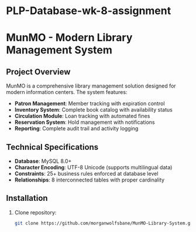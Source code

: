 # PLP-Database-wk-8-assignment
# MunMO - Modern Library Management System

## Project Overview
MunMO is a comprehensive library management solution designed for modern information centers. The system features:

- **Patron Management**: Member tracking with expiration control
- **Inventory System**: Complete book catalog with availability status
- **Circulation Module**: Loan tracking with automated fines
- **Reservation System**: Hold management with notifications
- **Reporting**: Complete audit trail and activity logging

## Technical Specifications
- **Database**: MySQL 8.0+
- **Character Encoding**: UTF-8 Unicode (supports multilingual data)
- **Constraints**: 25+ business rules enforced at database level
- **Relationships**: 8 interconnected tables with proper cardinality

## Installation
1. Clone repository:
   ```bash
   git clone https://github.com/morganwolfsbane/MunMO-Library-System.git
